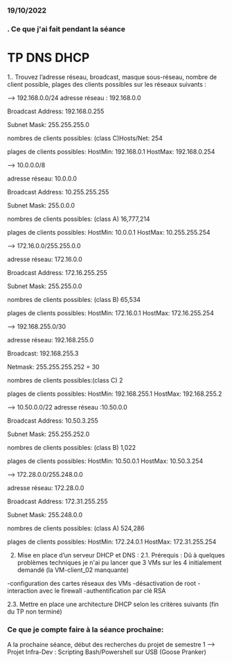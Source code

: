 ### 19/10/2022

### . Ce que j'ai fait pendant la séance
# TP DNS DHCP

1.. Trouvez l’adresse réseau, broadcast, masque sous-réseau, nombre de client possible, plages des clients possibles sur les réseaux suivants :

--> 192.168.0.0/24
adresse réseau : 192.168.0.0

Broadcast Address:	192.168.0.255

Subnet Mask:	255.255.255.0

nombres de clients possibles: (class C)Hosts/Net: 254  

plages de clients possibles: 
HostMin:   192.168.0.1 
HostMax:   192.168.0.254 

--> 10.0.0.0/8 

adresse réseau: 10.0.0.0

Broadcast Address:	10.255.255.255

Subnet Mask:	255.0.0.0

nombres de clients possibles: (class A) 16,777,214

plages de clients possibles:
HostMin:   10.0.0.1
HostMax:   10.255.255.254

--> 172.16.0.0/255.255.0.0

adresse réseau: 172.16.0.0

Broadcast Address:	172.16.255.255

Subnet Mask:	255.255.0.0

nombres de clients possibles: (class B) 65,534

plages de clients possibles:
HostMin:   172.16.0.1
HostMax:   172.16.255.254 

--> 192.168.255.0/30

adresse réseau: 192.168.255.0 

Broadcast: 192.168.255.3 

Netmask:   255.255.255.252 = 30

nombres de clients possibles:(class C) 2

plages de clients possibles:
HostMin:   192.168.255.1
HostMax:   192.168.255.2

--> 10.50.0.0/22
adresse réseau :10.50.0.0

Broadcast Address:	10.50.3.255

Subnet Mask:	255.255.252.0

nombres de clients possibles: (class B) 1,022

plages de clients possibles:
HostMin:   10.50.0.1
HostMax:   10.50.3.254 

--> 172.28.0.0/255.248.0.0

adresse réseau: 172.28.0.0

Broadcast Address:	172.31.255.255

Subnet Mask:	255.248.0.0

nombres de clients possibles: (class A) 524,286

plages de clients possibles:
HostMin:   172.24.0.1
HostMax:   172.31.255.254 

2. Mise en place d’un serveur DHCP et DNS :
2.1. Prérequis :
Dû à quelques problèmes techniques je n'ai pu lancer que 3 VMs sur les 4 initialement demandé (la VM-client_02 manquante)
 
-configuration des cartes réseaux des VMs
-désactivation de root
-interaction avec le firewall
-authentification par clé RSA

2.3. Mettre en place une architecture DHCP selon les critères suivants (fin du TP non terminé)

### Ce que je compte faire à la séance prochaine:

A la prochaine séance, début des recherches du projet de semestre 1 --> Projet Infra-Dev : Scripting Bash/Powershell sur USB (Goose Pranker)


